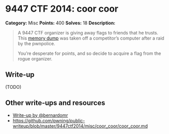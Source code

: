 # 9447 CTF 2014: coor coor

**Category:** Misc
**Points:** 400
**Solves:** 18
**Description:**

> A 9447 CTF organizer is giving away flags to friends that he trusts. This [memory dump](https://mega.co.nz/#!j1523QbI!8yGkA4_M7bgea4H4sbqdxTgwgielAUWPGK3a3cMve_w) was taken off a competitor’s computer after a raid by the pwnpolice.
>
> You’re desperate for points, and so decide to acquire a flag from the rogue organizer.

## Write-up

(TODO)

## Other write-ups and resources

* [Write-up by @bernardomr](http://w00tsec.blogspot.com/2014/11/9447-2014-ctf-write-up-coor-coor.html)
* <https://github.com/pwning/public-writeup/blob/master/9447ctf2014/misc/coor_coor/coor_coor.md>
